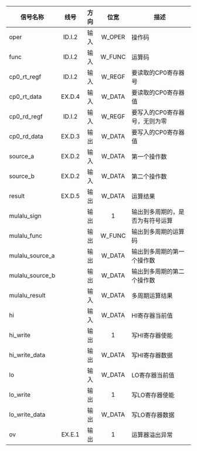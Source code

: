 | 信号名称        |  线号  | 方向 |  位宽  | 描述                             |
| --------------- | :----: | :--: | :----: | -------------------------------- |
| oper            | ID.I.2 | 输入 | W_OPER | 操作码                           |
| func            | ID.I.2 | 输入 | W_FUNC | 运算码                           |
| cp0_rt_regf     | ID.I.2 | 输入 | W_REGF | 要读取的CP0寄存器号              |
| cp0_rt_data     | EX.D.4 | 输入 | W_DATA | 要读取的CP0寄存器值              |
| cp0_rd_regf     | ID.I.2 | 输入 | W_REGF | 要写入的CP0寄存器号，无则为零    |
| cp0_rd_data     | EX.D.3 | 输出 | W_DATA | 要写入的CP0寄存器值              |
| source_a        | EX.D.2 | 输入 | W_DATA | 第一个操作数                     |
| source_b        | EX.D.2 | 输入 | W_DATA | 第二个操作数                     |
| result          | EX.D.5 | 输出 | W_DATA | 运算结果                         |
| mulalu_sign     |        | 输出 |   1    | 输出到多周期的，是否为有符号运算 |
| mulalu_func     |        | 输出 | W_FUNC | 输出到多周期的运算码             |
| mulalu_source_a |        | 输出 | W_DATA | 输出到多周期的第一个操作数       |
| mulalu_source_b |        | 输出 | W_DATA | 输出到多周期的第二个操作数       |
| mulalu_result   |        | 输入 | W_DATA | 多周期运算结果                   |
| hi              |        | 输入 | W_DATA | HI寄存器当前值                   |
| hi_write        |        | 输出 |   1    | 写HI寄存器使能                   |
| hi_write_data   |        | 输出 | W_DATA | 写HI寄存器数据                   |
| lo              |        | 输入 | W_DATA | LO寄存器当前值                   |
| lo_write        |        | 输出 |   1    | 写LO寄存器使能                   |
| lo_write_data   |        | 输出 | W_DATA | 写LO寄存器数据                   |
| ov              | EX.E.1 | 输出 |   1    | 运算器溢出异常                   |

